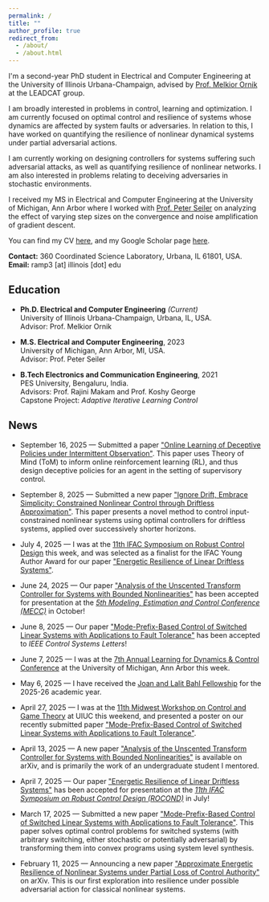 ```yaml
---
permalink: /
title: ""
author_profile: true
redirect_from: 
  - /about/
  - /about.html
---
```


I'm a second-year PhD student in Electrical and Computer Engineering at the University of Illinois Urbana-Champaign, advised by [Prof. Melkior Ornik](https://mornik.web.illinois.edu/) at the LEADCAT group.

I am broadly interested in problems in control, learning and optimization. I am currently focused on optimal control and resilience of systems whose dynamics are affected by system faults or adversaries. In relation to this, I have worked on quantifying the resilience of nonlinear dynamical systems under partial adversarial actions.

I am currently working on designing controllers for systems suffering such adversarial attacks, as well as quantifying resilience of nonlinear networks. I am also interested in problems relating to deceiving adversaries in stochastic environments.

I received my MS in Electrical and Computer Engineering at the University of Michigan, Ann Arbor where I worked with [Prof. Peter Seiler](https://seiler.engin.umich.edu/) on analyzing the effect of varying step sizes on the convergence and noise amplification of gradient descent.

You can find my CV [here](https://ram-p.github.io/files/CV_RP.pdf), and my Google Scholar page [here](https://scholar.google.com/citations?user=YtKKnAEAAAAJ&hl=en).

**Contact:** 360 Coordinated Science Laboratory, Urbana, IL 61801, USA. \
**Email:** ramp3 \[at\] illinois \[dot\] edu

Education
------
- **Ph.D. Electrical and Computer Engineering** _(Current)_ \
University of Illinois Urbana-Champaign, Urbana, IL, USA. \
Advisor: Prof. Melkior Ornik

- **M.S. Electrical and Computer Engineering**, 2023 \
University of Michigan, Ann Arbor, MI, USA. \
Advisor: Prof. Peter Seiler

- **B.Tech Electronics and Communication Engineering**, 2021 \
PES University, Bengaluru, India. \
Advisors: Prof. Rajini Makam and Prof. Koshy George \
Capstone Project: _Adaptive Iterative Learning Control_

News
------
- September 16, 2025 — Submitted a paper ["Online Learning of Deceptive Policies under Intermittent Observation"](https://arxiv.org/abs/2509.14453). This paper uses Theory of Mind (ToM) to inform online reinforcement learning (RL), and thus design deceptive policies for an agent in the setting of supervisory control.

- September 8, 2025 — Submitted a new paper ["Ignore Drift, Embrace Simplicity: Constrained Nonlinear Control through Driftless Approximation"](https://arxiv.org/abs/2509.06188). This paper presents a novel method to control input-constrained nonlinear systems using optimal controllers for driftless systems, applied over successively shorter horizons.

- July 4, 2025 — I was at the [11th IFAC Symposium on Robust Control Design](https://conferences.ifac-control.org/rocond2025/) this week, and was selected as a finalist for the IFAC Young Author Award for our paper ["Energetic Resilience of Linear Driftless Systems"](https://arxiv.org/abs/2410.00323).

- June 24, 2025 — Our paper ["Analysis of the Unscented Transform Controller for Systems with Bounded Nonlinearities"](https://arxiv.org/abs/2504.08579) has been accepted for presentation at the [_5th Modeling, Estimation and Control Conference (MECC)_](https://mecc2025.a2c2.org/) in October!

- June 8, 2025 — Our paper ["Mode-Prefix-Based Control of Switched Linear Systems with Applications to Fault Tolerance"](https://arxiv.org/abs/2505.13105) has been accepted to _IEEE Control Systems Letters_!

- June 7, 2025 — I was at the [7th Annual Learning for Dynamics & Control Conference](https://sites.google.com/umich.edu/l4dc2025/) at the University of Michigan, Ann Arbor this week.

- May 6, 2025 — I have received the [Joan and Lalit Bahl Fellowship](https://ece.illinois.edu/academics/grad/fellowships/bahl) for the 2025-26 academic year.

- April 27, 2025 — I was at the [11th Midwest Workshop on Control and Game Theory](https://publish.illinois.edu/11th-midwest-workshop-on-control-and-game-theory/) at UIUC this weekend, and presented a poster on our recently submitted paper ["Mode-Prefix-Based Control of Switched Linear Systems with Applications to Fault Tolerance"](https://arxiv.org/abs/2505.13105).

- April 13, 2025 — A new paper ["Analysis of the Unscented Transform Controller for Systems with Bounded Nonlinearities"](https://arxiv.org/abs/2504.08579) is available on arXiv, and is primarily the work of an undergraduate student I mentored.

- April 7, 2025 — Our paper ["Energetic Resilience of Linear Driftless Systems"](https://arxiv.org/abs/2410.00323) has been accepted for presentation at the [_11th IFAC Symposium on Robust Control Design (ROCOND)_](https://conferences.ifac-control.org/rocond2025/) in July!

- March 17, 2025 — Submitted a new paper ["Mode-Prefix-Based Control of Switched Linear Systems with Applications to Fault Tolerance"](https://arxiv.org/abs/2505.13105). This paper solves optimal control problems for switched systems (with arbitrary switching, either stochastic or potentially adversarial) by transforming them into convex programs using system level synthesis. 

- February 11, 2025 — Announcing a new paper ["Approximate Energetic Resilience of Nonlinear Systems under Partial Loss of Control Authority"](https://arxiv.org/abs/2502.07603) on arXiv. This is our first exploration into resilience under possible adversarial action for classical nonlinear systems.